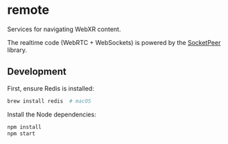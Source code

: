 # remote

Services for navigating WebXR content.

The realtime code (WebRTC + WebSockets) is powered by the [SocketPeer](https://github.com/cvan/socketpeer/blob/master/server/index.js) library.


## Development

First, ensure Redis is installed:

```sh
brew install redis  # macOS
```

Install the Node dependencies:

```sh
npm install
npm start
```

